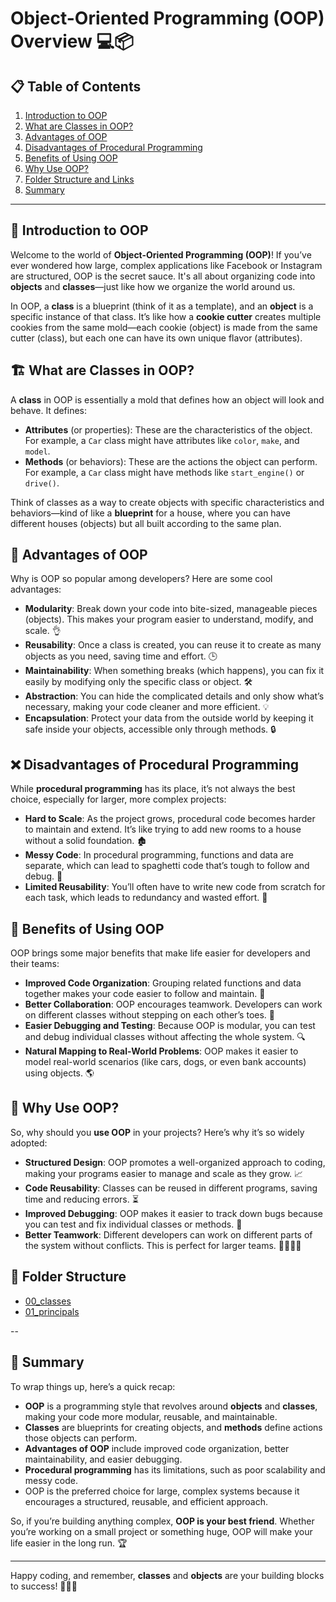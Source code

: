 # Object-Oriented Programming (OOP) Overview 💻📦

## 📋 Table of Contents
1. [Introduction to OOP](#introduction-to-oop)
2. [What are Classes in OOP?](#what-are-classes-in-oop)
3. [Advantages of OOP](#advantages-of-oop)
4. [Disadvantages of Procedural Programming](#disadvantages-of-procedural-programming)
5. [Benefits of Using OOP](#benefits-of-using-oop)
6. [Why Use OOP?](#why-use-oop)
7. [Folder Structure and Links](#folder-structure-and-links)
8. [Summary](#summary)

---

## 📝 Introduction to OOP

Welcome to the world of **Object-Oriented Programming (OOP)**! If you’ve ever wondered how large, complex applications like Facebook or Instagram are structured, OOP is the secret sauce. It's all about organizing code into **objects** and **classes**—just like how we organize the world around us. 

In OOP, a **class** is a blueprint (think of it as a template), and an **object** is a specific instance of that class. It’s like how a **cookie cutter** creates multiple cookies from the same mold—each cookie (object) is made from the same cutter (class), but each one can have its own unique flavor (attributes).

## 🏗️ What are Classes in OOP?

A **class** in OOP is essentially a mold that defines how an object will look and behave. It defines:
- **Attributes** (or properties): These are the characteristics of the object. For example, a `Car` class might have attributes like `color`, `make`, and `model`.
- **Methods** (or behaviors): These are the actions the object can perform. For example, a `Car` class might have methods like `start_engine()` or `drive()`.

Think of classes as a way to create objects with specific characteristics and behaviors—kind of like a **blueprint** for a house, where you can have different houses (objects) but all built according to the same plan.

## 🚀 Advantages of OOP

Why is OOP so popular among developers? Here are some cool advantages:

- **Modularity**: Break down your code into bite-sized, manageable pieces (objects). This makes your program easier to understand, modify, and scale. 👌
- **Reusability**: Once a class is created, you can reuse it to create as many objects as you need, saving time and effort. 🕒
- **Maintainability**: When something breaks (which happens), you can fix it easily by modifying only the specific class or object. 🛠️
- **Abstraction**: You can hide the complicated details and only show what’s necessary, making your code cleaner and more efficient. 💡
- **Encapsulation**: Protect your data from the outside world by keeping it safe inside your objects, accessible only through methods. 🔒

## ❌ Disadvantages of Procedural Programming

While **procedural programming** has its place, it’s not always the best choice, especially for larger, more complex projects:

- **Hard to Scale**: As the project grows, procedural code becomes harder to maintain and extend. It’s like trying to add new rooms to a house without a solid foundation. 🏚️
- **Messy Code**: In procedural programming, functions and data are separate, which can lead to spaghetti code that’s tough to follow and debug. 🍝
- **Limited Reusability**: You’ll often have to write new code from scratch for each task, which leads to redundancy and wasted effort. 🔄

## 🌟 Benefits of Using OOP

OOP brings some major benefits that make life easier for developers and their teams:

- **Improved Code Organization**: Grouping related functions and data together makes your code easier to follow and maintain. 📂
- **Better Collaboration**: OOP encourages teamwork. Developers can work on different classes without stepping on each other’s toes. 👥
- **Easier Debugging and Testing**: Because OOP is modular, you can test and debug individual classes without affecting the whole system. 🔍
- **Natural Mapping to Real-World Problems**: OOP makes it easier to model real-world scenarios (like cars, dogs, or even bank accounts) using objects. 🌎

## 🤔 Why Use OOP?

So, why should you **use OOP** in your projects? Here’s why it’s so widely adopted:

- **Structured Design**: OOP promotes a well-organized approach to coding, making your programs easier to manage and scale as they grow. 📈
- **Code Reusability**: Classes can be reused in different programs, saving time and reducing errors. ⏳
- **Improved Debugging**: OOP makes it easier to track down bugs because you can test and fix individual classes or methods. 🐞
- **Better Teamwork**: Different developers can work on different parts of the system without conflicts. This is perfect for larger teams. 👨‍💻👩‍💻

## 📂 Folder Structure
- [00_classes](00_classes/)
- [01_principals](https://github.com/Ahad-mirza/advanced-python/tree/main/01_Object_oriented_programming/01_Principals)


--
## 🔑 Summary

To wrap things up, here’s a quick recap:

- **OOP** is a programming style that revolves around **objects** and **classes**, making your code more modular, reusable, and maintainable.
- **Classes** are blueprints for creating objects, and **methods** define actions those objects can perform.
- **Advantages of OOP** include improved code organization, better maintainability, and easier debugging.
- **Procedural programming** has its limitations, such as poor scalability and messy code.
- OOP is the preferred choice for large, complex systems because it encourages a structured, reusable, and efficient approach.

So, if you’re building anything complex, **OOP is your best friend**. Whether you’re working on a small project or something huge, OOP will make your life easier in the long run. 🏆

---
Happy coding, and remember, **classes** and **objects** are your building blocks to success! 🚀👨‍💻


